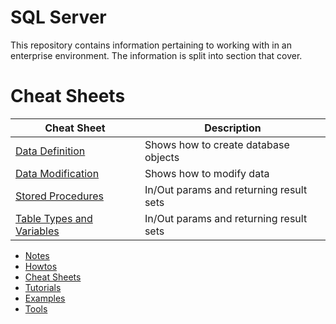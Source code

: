 # SQL Server

This repository contains information pertaining to working with <Subject> in an enterprise environment. The information is split into section that cover.


# Cheat Sheets

| Cheat Sheet                       | Description                 |
| ---------------------------------------| ----------------------------|
| [Data Definition](./docs/cheatsheets/data-definition/data-definition.md)| Shows how to create database objects |
| [Data Modification](./docs/cheatsheets/data-modification/data-modification.md)| Shows how to modify data |
| [Stored Procedures](./docs/cheatsheets/stored-procedures/README.MD)| In/Out params and returning result sets |
| [Table Types and Variables](./docs/cheatsheets/table-types-and-variables//README.MD)| In/Out params and returning result sets |

* [Notes](./docs/notes/README.MD)
* [Howtos](./docs/howtos/README.MD)
* [Cheat Sheets](./docs/cheatsheets/README.MD)
* [Tutorials](./docs/tutorials/README.MD)
* [Examples](./docs/examples/README.MD)
* [Tools](./docs/tools/README.MD)


